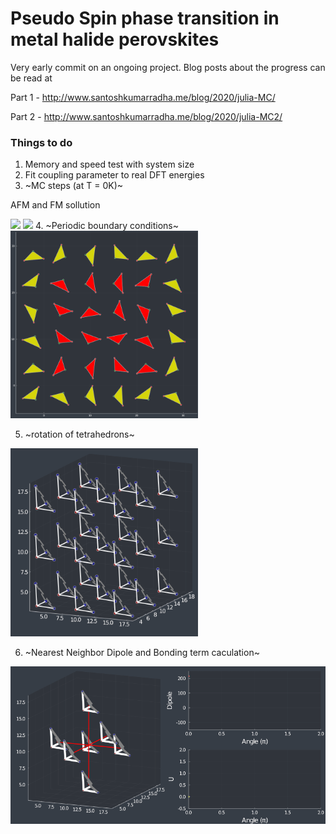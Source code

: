 # Pseudo Spin phase transition in metal halide perovskites

Very early commit on an ongoing project.
Blog posts about the progress can be read at

Part 1 - http://www.santoshkumarradha.me/blog/2020/julia-MC/

Part 2 - http://www.santoshkumarradha.me/blog/2020/julia-MC2/



### Things to do


1. Memory and speed test with system size
2. Fit coupling parameter to real DFT energies
3. ~MC steps (at T = 0K)~

AFM and FM sollution

<img src='./animations/MC_3.gif' width="900">
<img src='./animations/MC_1.gif' width="900">
4. ~Periodic boundary conditions~ 

<img src='./animations/peorvsk2.gif' width="300">

5. ~rotation of tetrahedrons~ 

<img src='./animations/rot_001.gif' width="300">

6. ~Nearest Neighbor Dipole and Bonding term caculation~

<img src='./animations/complete_100.gif' width="600">

